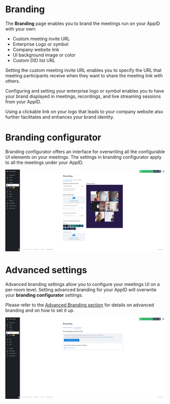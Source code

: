 # Branding

The **Branding** page enables you to brand the meetings run on your AppID with your own:

* Custom meeting invite URL
* Enterprise Logo or symbol
* Company website link
* UI background image or color
* Custom DID list URL

Setting the custom meeting invite URL enables you to specify the URL that meeting participants receive when they want to share the meeting link with others.

Configuring and setting your enterprise logo or symbol enables you to have your brand displayed in meetings, recordings, and live streaming sessions from your AppID.  

Using a clickable link on your logo that leads to your company website also further facilitates and enhances your brand identity.

**Branding configurator**
=========================

Branding configurator offers an interface for overwriting all the configurable UI elements on your meetings. The settings in branding configurator apply to all the meetings under your AppID.

![branding simple](../images/675cf05-branding_simple.png "branding_simple.png")

**Advanced settings**
=====================

Advanced branding settings allow you to configure your meetings UI on a per-room level. Setting advanced branding for your AppID will overwrite your **branding configurator** settings.

Please refer to the [Advanced Branding section](jaas-prefs-advanced-branding) for details on advanced branding and on how to set it up.

![branding advanced](../images/48f912e-branding_advanced.png "branding_advanced.png")
